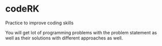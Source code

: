 # codeRK
Practice to improve coding skills

You will get lot of programming problems with the problem statement as well as their solutions with different approaches as well.
